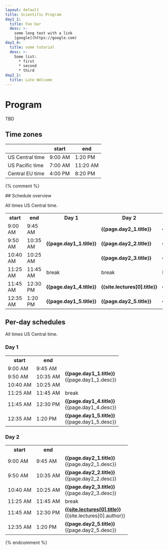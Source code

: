 ```yaml
---
layout: default
title: Scientific Program
day1_1:
  title: Foo bar
  desc: >-
    some long text with a link
    [google](https://google.com)
day1_4:
  title: some tutorial
  desc: >-
    Some list:
      * first
      * second
      * third
day2_1:
  title: Late Welcome
---
```


<div class="col-xs-12">
<h1>Program</h1>

TBD
</div>

<div class="col-xs-6">
<h2>Time zones</h2>

<div class="tzinfo" markdown="1">

|                 |  start  |  end     |
|-----------------|---------|----------|
| US Central time | 9:00 AM |  1:20 PM |
| US Pacific time | 7:00 AM | 11:20 AM |
| Central EU time | 4:00 PM |  8:20 PM |

</div> <!--tzinfo-->
</div>

{% comment %}

<div class="col-xs-12" markdown="1">
## Schedule overview

All times US Central time.

<!-- add schedule entries to the yaml data in the preamble.
     right now you will have to manually add a rowspan attribute and comment
     out some columns for multi-hour entries.
     This templating *could* be all done in Liquid but seems to not be worth
     the effort, though might become interesting if the entries become more
     complex, eg aquire an author and Zoom link entry or so.
-->

<table class="schedule">
<tr><th> start </th><th> end </th>
<th> Day 1 </th>
<th> Day 2 </th>
<th> Day 3 </th>
<th> Day 4 </th>
<th> Day 5 </th>
</tr>
<tr><td>9:00 AM</td><td>9:45 AM</td>
  <td markdown="span" rowspan=3><b>{{page.day1_1.title}}</b></td>
  <td markdown="span"><b>{{page.day2_1.title}}</b></td>
  <td markdown="span"><b>{{page.day3_1.title}}</b></td>
  <td markdown="span"><b>{{page.day4_1.title}}</b></td>
  <td markdown="span"><b>{{page.day5_1.title}}</b></td>
</tr>
<tr><td>9:50 AM</td><td>10:35 AM</td>
  <!--<td markdown="span"><b>{{page.day1_2.title}}</b></td>-->
  <td markdown="span"><b>{{page.day2_2.title}}</b></td>
  <td markdown="span"><b>{{page.day3_2.title}}</b></td>
  <td markdown="span"><b>{{page.day4_2.title}}</b></td>
  <td markdown="span"><b>{{page.day5_2.title}}</b></td>
</tr>
<tr><td>10:40 AM</td><td>10:25 AM</td>
  <!--<td markdown="span"><b>{{page.day1_3.title}}</b></td>-->
  <td markdown="span"><b>{{page.day2_3.title}}</b></td>
  <td markdown="span"><b>{{page.day3_3.title}}</b></td>
  <td markdown="span"><b>{{page.day4_3.title}}</b></td>
  <td markdown="span"><b>{{page.day5_3.title}}</b></td>
</tr>
<tr><td>11:25 AM</td><td>11:45 AM</td>
  <td>break</td>
  <td>break</td>
  <td>break</td>
  <td>break</td>
  <td>break</td>
</tr>
<tr><td>11:45 AM</td><td>12:30 PM</td>
  <td markdown="span"><b>{{page.day1_4.title}}</b></td>
  <td markdown="span"><b>{{site.lectures[0].title}}</b></td>
  <td markdown="span"><b>{{page.day3_4.title}}</b></td>
  <td markdown="span"><b>{{page.day4_4.title}}</b></td>
  <td markdown="span"><b>{{page.day5_4.title}}</b></td>
</tr>
<tr><td>12:35 AM</td><td>1:20 PM</td>
  <td markdown="span"><b>{{page.day1_5.title}}</b></td>
  <td markdown="span"><b>{{page.day2_5.title}}</b></td>
  <td markdown="span"><b>{{page.day3_5.title}}</b></td>
  <td markdown="span"><b>{{page.day4_5.title}}</b></td>
  <td markdown="span"><b>{{page.day5_5.title}}</b></td>
</tr>
</table>
</div>

<div class="col-xs-12">
<h2>Per-day schedules</h2>

All times US Central time.

<div class="row">

<div class="col-sm-6">
<h3>Day 1</h3>

<table class="day-schedule">
<tr><th> start </th><th> end </th> <th> </th>
</tr>
<tr><td>9:00 AM</td><td>9:45 AM</td>
  <td rowspan=3><span markdown="1"><b>{{page.day1_1.title}}</b><br>{{page.day1_1.desc}}</span>
  </td>
</tr>
<tr><td>9:50 AM</td><td>10:35 AM</td>
  <!--<td><span markdown="1"><b>{{page.day1_2.title}}</b><br>{{page.day1_2.desc}}</span>
  </td>-->
</tr>
<tr><td>10:40 AM</td><td>10:25 AM</td>
  <!--<td><span markdown="1"><b>{{page.day1_3.title}}</b><br>{{page.day1_3.desc}}</span>
  </td>-->
</tr>
<tr><td>11:25 AM</td><td>11:45 AM</td>
  <td>break</td>
</tr>
<tr><td>11:45 AM</td><td>12:30 PM</td>
  <td><span markdown="1"><b>{{page.day1_4.title}}</b><br>{{page.day1_4.desc}}</span>
  </td>
</tr>
<tr><td>12:35 AM</td><td>1:20 PM</td>
  <td><span markdown="1"><b>{{page.day1_5.title}}</b><br>{{page.day1_5.desc}}</span>
  </td>
</tr>
</table>
</div>

<div class="col-sm-6">
<h3>Day 2</h3>

<table class="day-schedule">
<tr><th> start </th><th> end </th> <th>  </th>
</tr>
<tr><td>9:00 AM</td><td>9:45 AM</td>
  <td><div markdown="1"><b>{{page.day2_1.title}}</b><br>{{page.day2_1.desc}}
  </div></td>
</tr>
<tr><td>9:50 AM</td><td>10:35 AM</td>
  <td><div markdown="1"><b>{{page.day2_2.title}}</b><br>{{page.day2_2.desc}}
  </div></td>
</tr>
<tr><td>10:40 AM</td><td>10:25 AM</td>
  <td><div markdown="1"><b>{{page.day2_3.title}}</b><br>{{page.day2_3.desc}}
  </div></td>
</tr>
<tr><td>11:25 AM</td><td>11:45 AM</td>
  <td>break</td>
</tr>
<tr><td>11:45 AM</td><td>12:30 PM</td>
  <td><div markdown="1"><b><a href="{{site.lectures[0].url}}">{{site.lectures[0].title}}</a></b><br>{{site.lectures[0].author}}
  </div></td>
</tr>
<tr><td>12:35 AM</td><td>1:20 PM</td>
  <td><div markdown="1"><b>{{page.day2_5.title}}</b><br>{{page.day2_5.desc}}
  </div></td>
</tr>
</table>
</div>

</div> <!-- row -->
</div> <!-- per-day schedule -->

{% endcomment %}
